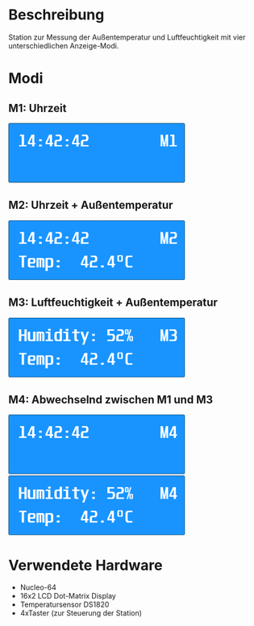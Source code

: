 # Beschreibung

Station zur Messung der Außentemperatur und Luftfeuchtigkeit mit vier unterschiedlichen Anzeige-Modi.

# Modi
## M1: Uhrzeit
![](mode/m1.png)

## M2: Uhrzeit + Außentemperatur
![](mode/m2.png)

## M3: Luftfeuchtigkeit + Außentemperatur
![](mode/m3.png)

## M4: Abwechselnd zwischen M1 und M3
![](mode/m41.png)     ![](mode/m42.png)

# Verwendete Hardware
- Nucleo-64
- 16x2 LCD Dot-Matrix Display
- Temperatursensor DS1820
- 4xTaster (zur Steuerung der Station)
